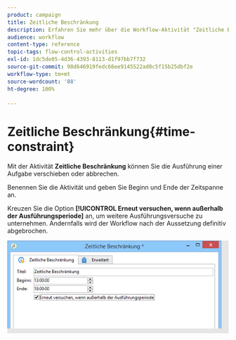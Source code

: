 ```yaml
---
product: campaign
title: Zeitliche Beschränkung
description: Erfahren Sie mehr über die Workflow-Aktivität "Zeitliche Beschränkung".
audience: workflow
content-type: reference
topic-tags: flow-control-activities
exl-id: 1dc5de05-4d36-4393-8113-d1f97bb7f732
source-git-commit: 98d646919fedc66ee9145522ad0c5f15b25dbf2e
workflow-type: tm+mt
source-wordcount: '88'
ht-degree: 100%

---
```


# Zeitliche Beschränkung{#time-constraint}

Mit der Aktivität **Zeitliche Beschränkung** können Sie die Ausführung einer Aufgabe verschieben oder abbrechen.

Benennen Sie die Aktivität und geben Sie Beginn und Ende der Zeitspanne an.

Kreuzen Sie die Option **[!UICONTROL Erneut versuchen, wenn außerhalb der Ausführungsperiode]** an, um weitere Ausführungsversuche zu unternehmen. Andernfalls wird der Workflow nach der Aussetzung definitiv abgebrochen.

![](assets/s_user_scheduled_wait.png)
